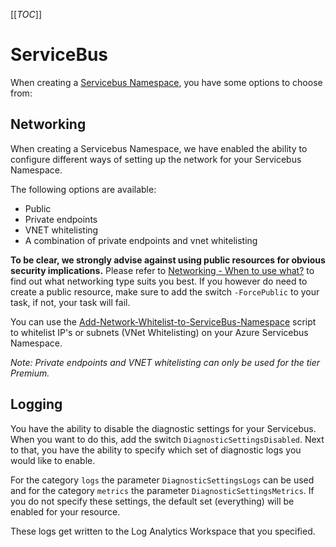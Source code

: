 [[_TOC_]]

# ServiceBus

When creating a [Servicebus Namespace](/Azure/Azure-CLI-Snippets/ServiceBus/Create-ServiceBus-Namespace), you have some options to choose from:

## Networking

When creating a Servicebus Namespace, we have enabled the ability to configure different ways of setting up the network for your Servicebus Namespace.

The following options are available:

- Public
- Private endpoints
- VNET whitelisting
- A combination of private endpoints and vnet whitelisting

**To be clear, we strongly advise against using public resources for obvious security implications.** Please refer to [Networking - When to use what?](/Azure/Documentation/Networking#when-to-use-what?) to find out what networking type suits you best. If you however do need to create a public resource, make sure to add the switch `-ForcePublic` to your task, if not, your task will fail.

You can use the [Add-Network-Whitelist-to-ServiceBus-Namespace](/Azure/Azure-CLI-Snippets/ServiceBus/Add-Network-Whitelist-to-ServiceBus-Namespace) script to whitelist IP's or subnets (VNet Whitelisting) on your Azure Servicebus Namespace.

_Note: Private endpoints and VNET whitelisting can only be used for the tier Premium._

## Logging

You have the ability to disable the diagnostic settings for your Servicebus. When you want to do this, add the switch `DiagnosticSettingsDisabled`. Next to that, you have the ability to specify which set of diagnostic logs you would like to enable.

For the category `logs` the parameter `DiagnosticSettingsLogs` can be used and for the category `metrics` the parameter `DiagnosticSettingsMetrics`. If you do not specify these settings, the default set (everything) will be enabled for your resource.

These logs get written to the Log Analytics Workspace that you specified.
